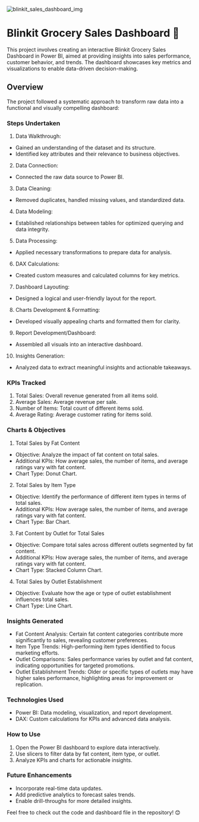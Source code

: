 
![blinkit_sales_dashboard_img](https://github.com/user-attachments/assets/48694927-5c40-420e-9619-49b97dddc59e)

# Blinkit Grocery Sales Dashboard 🛒

This project involves creating an interactive Blinkit Grocery Sales Dashboard in Power BI, aimed at providing insights into sales performance, customer behavior, and trends. The dashboard showcases key metrics and visualizations to enable data-driven decision-making.

## Overview
The project followed a systematic approach to transform raw data into a functional and visually compelling dashboard:

### Steps Undertaken
1. Data Walkthrough:
* Gained an understanding of the dataset and its structure.
* Identified key attributes and their relevance to business objectives.
2. Data Connection:
* Connected the raw data source to Power BI.
3. Data Cleaning:
* Removed duplicates, handled missing values, and standardized data.
4. Data Modeling:
* Established relationships between tables for optimized querying and data integrity.
5. Data Processing:
* Applied necessary transformations to prepare data for analysis.
6. DAX Calculations:
* Created custom measures and calculated columns for key metrics.
7. Dashboard Layouting:
* Designed a logical and user-friendly layout for the report.
8. Charts Development & Formatting:
* Developed visually appealing charts and formatted them for clarity.
9. Report Development/Dashboard:
* Assembled all visuals into an interactive dashboard.
10. Insights Generation:
* Analyzed data to extract meaningful insights and actionable takeaways.

### KPIs Tracked
1. Total Sales: Overall revenue generated from all items sold.
2. Average Sales: Average revenue per sale.
3. Number of Items: Total count of different items sold.
4. Average Rating: Average customer rating for items sold.

### Charts & Objectives
1. Total Sales by Fat Content
* Objective: Analyze the impact of fat content on total sales.
* Additional KPIs: How average sales, the number of items, and average ratings vary with fat content.
* Chart Type: Donut Chart.
2. Total Sales by Item Type
* Objective: Identify the performance of different item types in terms of total sales.
* Additional KPIs: How average sales, the number of items, and average ratings vary with fat content.
* Chart Type: Bar Chart.
3. Fat Content by Outlet for Total Sales
* Objective: Compare total sales across different outlets segmented by fat content.
* Additional KPIs: How average sales, the number of items, and average ratings vary with fat content.
* Chart Type: Stacked Column Chart.
4. Total Sales by Outlet Establishment
* Objective: Evaluate how the age or type of outlet establishment influences total sales.
* Chart Type: Line Chart.

### Insights Generated
+ Fat Content Analysis: Certain fat content categories contribute more significantly to sales, revealing customer preferences.
+ Item Type Trends: High-performing item types identified to focus marketing efforts.
+ Outlet Comparisons: Sales performance varies by outlet and fat content, indicating opportunities for targeted promotions.
+ Outlet Establishment Trends: Older or specific types of outlets may have higher sales performance, highlighting areas for improvement or replication.

### Technologies Used
* Power BI: Data modeling, visualization, and report development.
* DAX: Custom calculations for KPIs and advanced data analysis.

### How to Use
1. Open the Power BI dashboard to explore data interactively.
2. Use slicers to filter data by fat content, item type, or outlet.
3. Analyze KPIs and charts for actionable insights.

### Future Enhancements
* Incorporate real-time data updates.
* Add predictive analytics to forecast sales trends.
* Enable drill-throughs for more detailed insights.

Feel free to check out the code and dashboard file in the repository! 😊

